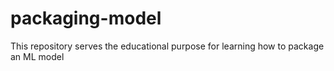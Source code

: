 # packaging-model
This repository serves the educational purpose for learning how to package an ML model
